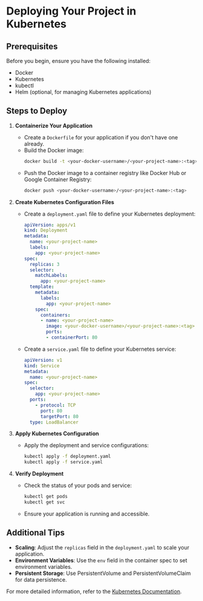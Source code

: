# Deploying Your Project in Kubernetes

## Prerequisites

Before you begin, ensure you have the following installed:
- Docker
- Kubernetes
- kubectl
- Helm (optional, for managing Kubernetes applications)

## Steps to Deploy

1. **Containerize Your Application**
    - Create a `Dockerfile` for your application if you don't have one already.
    - Build the Docker image:
      ```sh
      docker build -t <your-docker-username>/<your-project-name>:<tag> .
      ```
    - Push the Docker image to a container registry like Docker Hub or Google Container Registry:
      ```sh
      docker push <your-docker-username>/<your-project-name>:<tag>
      ```

2. **Create Kubernetes Configuration Files**
    - Create a `deployment.yaml` file to define your Kubernetes deployment:
      ```yaml
      apiVersion: apps/v1
      kind: Deployment
      metadata:
        name: <your-project-name>
        labels:
          app: <your-project-name>
      spec:
        replicas: 3
        selector:
          matchLabels:
            app: <your-project-name>
        template:
          metadata:
            labels:
              app: <your-project-name>
          spec:
            containers:
            - name: <your-project-name>
              image: <your-docker-username>/<your-project-name>:<tag>
              ports:
              - containerPort: 80
      ```

    - Create a `service.yaml` file to define your Kubernetes service:
      ```yaml
      apiVersion: v1
      kind: Service
      metadata:
        name: <your-project-name>
      spec:
        selector:
          app: <your-project-name>
        ports:
          - protocol: TCP
            port: 80
            targetPort: 80
        type: LoadBalancer
      ```

3. **Apply Kubernetes Configuration**
    - Apply the deployment and service configurations:
      ```sh
      kubectl apply -f deployment.yaml
      kubectl apply -f service.yaml
      ```

4. **Verify Deployment**
    - Check the status of your pods and service:
      ```sh
      kubectl get pods
      kubectl get svc
      ```

    - Ensure your application is running and accessible.

## Additional Tips

- **Scaling**: Adjust the `replicas` field in the `deployment.yaml` to scale your application.
- **Environment Variables**: Use the `env` field in the container spec to set environment variables.
- **Persistent Storage**: Use PersistentVolume and PersistentVolumeClaim for data persistence.

For more detailed information, refer to the [Kubernetes Documentation](https://kubernetes.io/docs/home/).
